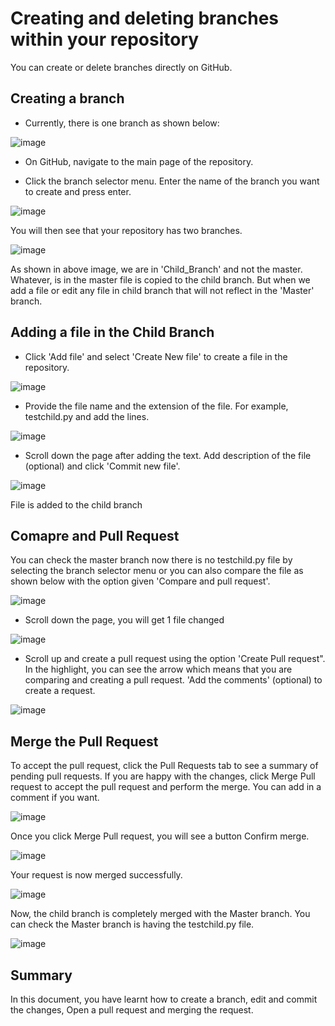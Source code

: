 # Creating and deleting branches within your repository

You can create or delete branches directly on GitHub.

## Creating a branch

- Currently, there is one branch as shown below:

![image](https://user-images.githubusercontent.com/25001852/86443488-f7185880-bd2c-11ea-8afa-24df75b2bb11.png)

- On GitHub, navigate to the main page of the repository.

- Click the branch selector menu. Enter the name of the branch you want to create and press enter. 

![image](https://user-images.githubusercontent.com/25001852/86453720-db687e80-bd3b-11ea-801c-ae054058469c.png "Child branch")

You will then see that your repository has two branches.

![image](https://user-images.githubusercontent.com/25001852/86443756-59715900-bd2d-11ea-9942-d3ff15328498.png "Branch number")

As shown in above image, we are in 'Child_Branch' and not the master. Whatever, is in the master file is copied to the child branch. But when we add a file or edit any file in child branch that will not reflect in the 'Master' branch.

## Adding a file in the Child Branch

- Click 'Add file' and select 'Create New file' to create a file in the repository.

![image](https://user-images.githubusercontent.com/25001852/86445211-9dfdf400-bd2f-11ea-96d6-5af2f3da38bb.png "New File")

- Provide the file name and the extension of the file. For example, testchild.py and add the lines.

![image](https://user-images.githubusercontent.com/25001852/86444945-2cbe4100-bd2f-11ea-8ed9-4bf50953546f.png "Create a file in child branch")

- Scroll down the page after adding the text. Add description of the file (optional) and click 'Commit new file'.

![image](https://user-images.githubusercontent.com/25001852/86445112-73ac3680-bd2f-11ea-83df-7ca4cdc53f66.png "Commit in child branch")

File is added to the child branch

## Comapre and Pull Request

You can check the master branch now there is no testchild.py file by selecting the branch selector menu or you can also compare the file as shown below with the option given 'Compare and pull request'.

![image](https://user-images.githubusercontent.com/25001852/86445527-2da3a280-bd30-11ea-8ffa-a88d0f236099.png "compare")

- Scroll down the page, you will get 1 file changed

![image](https://user-images.githubusercontent.com/25001852/86445603-5035bb80-bd30-11ea-9567-18d04c71376e.png "file changed")

- Scroll up and create a pull request using the option 'Create Pull request". In the highlight, you can see the arrow which means that you are comparing and creating a pull request. 'Add the comments'  (optional) to create a request.

![image](https://user-images.githubusercontent.com/25001852/86446021-f71a5780-bd30-11ea-99d1-e7010d9aad5c.png)

## Merge the Pull Request

To accept the pull request, click the Pull Requests tab to see a summary of pending pull requests. If you are happy with the changes, click Merge Pull request to accept the pull request and perform the merge. You can add in a comment if you want.

![image](https://user-images.githubusercontent.com/25001852/86446556-bf5fdf80-bd31-11ea-9029-3ebaf9356c0d.png)

Once you click Merge Pull request, you will see a button Confirm merge.

![image](https://user-images.githubusercontent.com/25001852/86446749-0221b780-bd32-11ea-9741-eebde8648291.png)

Your request is now merged successfully.

![image](https://user-images.githubusercontent.com/25001852/86446923-385f3700-bd32-11ea-9be1-2942d4b4f0da.png)

Now, the child branch is completely merged with the Master branch. You can check the Master branch is having the testchild.py file.

![image](https://user-images.githubusercontent.com/25001852/86447135-82481d00-bd32-11ea-9607-fed8862e4155.png)


## Summary

In this document, you have learnt how to create a branch, edit and commit the changes, Open a pull request and merging the request.

